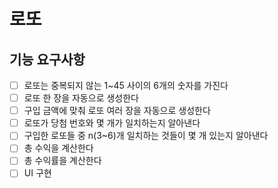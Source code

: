 # 로또

## 기능 요구사항

- [ ] 로또는 중복되지 않는 1~45 사이의 6개의 숫자를 가진다
- [ ] 로또 한 장을 자동으로 생성한다
- [ ] 구입 금액에 맞춰 로또 여러 장을 자동으로 생성한다
- [ ] 로또가 당첨 번호와 몇 개가 일치하는지 알아낸다
- [ ] 구입한 로또들 중 n(3~6)개 일치하는 것들이 몇 개 있는지 알아낸다
- [ ] 총 수익을 계산한다
- [ ] 총 수익률을 계산한다
- [ ] UI 구현